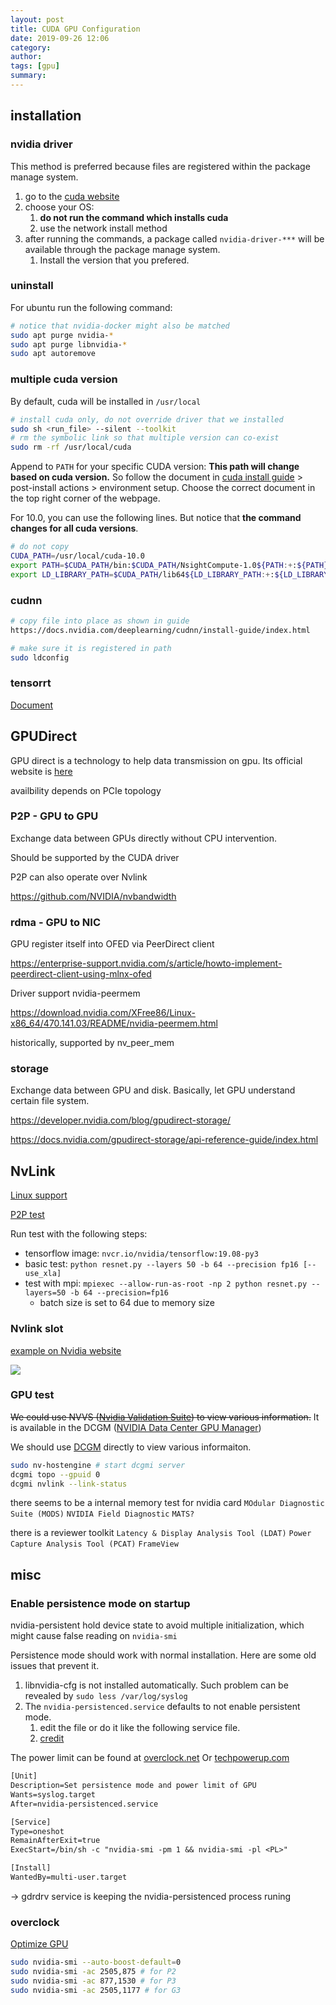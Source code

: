 ```yaml
---
layout: post
title: CUDA GPU Configuration
date: 2019-09-26 12:06
category:
author:
tags: [gpu]
summary:
---
```


## installation

### nvidia driver

This method is preferred because files are registered within the package manage system.

1. go to the [cuda website](https://developer.nvidia.com/cuda-downloads)
2. choose your OS:
   1. **do not run the command which installs cuda**
   2. use the network install method
3. after running the commands, a package called `nvidia-driver-***` will be available through the package manage system.
   1. Install the version that you prefered.

### uninstall

For ubuntu run the following command:

```bash
# notice that nvidia-docker might also be matched
sudo apt purge nvidia-*
sudo apt purge libnvidia-*
sudo apt autoremove
```

### multiple cuda version

By default, cuda will be installed in `/usr/local`

```bash
# install cuda only, do not override driver that we installed
sudo sh <run_file> --silent --toolkit
# rm the symbolic link so that multiple version can co-exist
sudo rm -rf /usr/local/cuda
```

Append to `PATH` for your specific CUDA version:
**This path will change based on cuda version.**
So follow the document in [cuda install guide](https://docs.nvidia.com/cuda/cuda-installation-guide-linux/index.html) > post-install actions > environment setup.
Choose the correct document in the top right corner of the webpage.

For 10.0, you can use the following lines.
But notice that **the command changes for all cuda versions**.

```bash
# do not copy
CUDA_PATH=/usr/local/cuda-10.0
export PATH=$CUDA_PATH/bin:$CUDA_PATH/NsightCompute-1.0${PATH:+:${PATH}}
export LD_LIBRARY_PATH=$CUDA_PATH/lib64${LD_LIBRARY_PATH:+:${LD_LIBRARY_PATH}}
```

### cudnn

```bash
# copy file into place as shown in guide
https://docs.nvidia.com/deeplearning/cudnn/install-guide/index.html

# make sure it is registered in path
sudo ldconfig
```

### tensorrt

[Document](https://docs.nvidia.com/deeplearning/sdk/tensorrt-install-guide/index.html)

## GPUDirect

GPU direct is a technology to help data transmission on gpu.
Its official website is [here](https://developer.nvidia.com/gpudirect)

availbility depends on PCIe topology

### P2P - GPU to GPU

Exchange data between GPUs directly without CPU intervention.

Should be supported by the CUDA driver

P2P can also operate over Nvlink

https://github.com/NVIDIA/nvbandwidth

### rdma - GPU to NIC

GPU register itself into OFED via PeerDirect client

https://enterprise-support.nvidia.com/s/article/howto-implement-peerdirect-client-using-mlnx-ofed

Driver support
nvidia-peermem

https://download.nvidia.com/XFree86/Linux-x86_64/470.141.03/README/nvidia-peermem.html

historically, supported by nv_peer_mem

### storage

Exchange data between GPU and disk. Basically, let GPU understand certain file system.

https://developer.nvidia.com/blog/gpudirect-storage/

https://docs.nvidia.com/gpudirect-storage/api-reference-guide/index.html

## NvLink

[Linux support](https://www.pugetsystems.com/labs/hpc/NVLINK-on-RTX-2080-TensorFlow-and-Peer-to-Peer-Performance-with-Linux-1262/)

[P2P test](https://www.pugetsystems.com/labs/hpc/P2P-peer-to-peer-on-NVIDIA-RTX-2080Ti-vs-GTX-1080Ti-GPUs-1331/#what-is-nvidia-cuda-peer-to-peer-p2p)

Run test with the following steps:

* tensorflow image: `nvcr.io/nvidia/tensorflow:19.08-py3`
* basic test: `python resnet.py --layers 50 -b 64 --precision fp16 [--use_xla]`
* test with mpi: `mpiexec --allow-run-as-root -np 2 python resnet.py --layers=50 -b 64 --precision=fp16`
  * batch size is set to 64 due to memory size

### Nvlink slot

[example on Nvidia website](https://www.nvidia.com/en-us/design-visualization/nvlink-bridges/)

![]({{site.img_url}}/nvlink_slot.jpg)

### GPU test

~~We could use NVVS ([Nvidia Validation Suite](https://docs.nvidia.com/deploy/nvvs-user-guide/index.html)) to view various information.~~
It is available in the DCGM ([NVIDIA Data Center GPU Manager](https://developer.nvidia.com/data-center-gpu-manager-dcgm))

We should use [DCGM](https://docs.nvidia.com/datacenter/dcgm/latest/dcgm-user-guide/overview.html) directly to view various informaiton.

```bash
sudo nv-hostengine # start dcgmi server
dcgmi topo --gpuid 0
dcgmi nvlink --link-status
```

there seems to be a internal memory test for nvidia card
`MOdular Diagnostic Suite (MODS)` `NVIDIA Field Diagnostic`
`MATS?`

there is a reviewer toolkit
`Latency & Display Analysis Tool (LDAT)`
`Power Capture Analysis Tool (PCAT)`
`FrameView`

## misc

### Enable persistence mode on startup

nvidia-persistent hold device state to avoid multiple initialization, which might cause false reading on `nvidia-smi`

Persistence mode should work with normal installation. Here are some old issues that prevent it.

1. libnvidia-cfg is not installed automatically. Such problem can be revealed by `sudo less /var/log/syslog`
2. The `nvidia-persistenced.service` defaults to not enable persistent mode.
   1. edit the file or do it like the following service file.
   2. [credit](https://devtalk.nvidia.com/default/topic/1048549/cuda-setup-and-installation/recommended-way-to-launch-nvidia-persistence-daemon-on-boot-login/)

The power limit can be found at [overclock.net](https://www.overclock.net/forum/69-nvidia/1706276-official-nvidia-rtx-2080-ti-owner-s-club.html)
Or [techpowerup.com](https://www.techpowerup.com/vgabios/209238/zotac-rtx2080ti-11264-181023)

```txt
[Unit]
Description=Set persistence mode and power limit of GPU
Wants=syslog.target
After=nvidia-persistenced.service

[Service]
Type=oneshot
RemainAfterExit=true
ExecStart=/bin/sh -c "nvidia-smi -pm 1 && nvidia-smi -pl <PL>"

[Install]
WantedBy=multi-user.target
```

-> gdrdrv service is keeping the nvidia-persistenced process runing

### overclock

[Optimize GPU](https://docs.aws.amazon.com/AWSEC2/latest/UserGuide/optimize_gpu.html)

```bash
sudo nvidia-smi --auto-boost-default=0
sudo nvidia-smi -ac 2505,875 # for P2
sudo nvidia-smi -ac 877,1530 # for P3
sudo nvidia-smi -ac 2505,1177 # for G3
```

